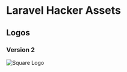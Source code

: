 # Laravel Hacker Assets

## Logos

### Version 2

![Square Logo](https://raw.githubusercontent.com/laravelhacker/assets/main/logos/v2/logo_square.png)
